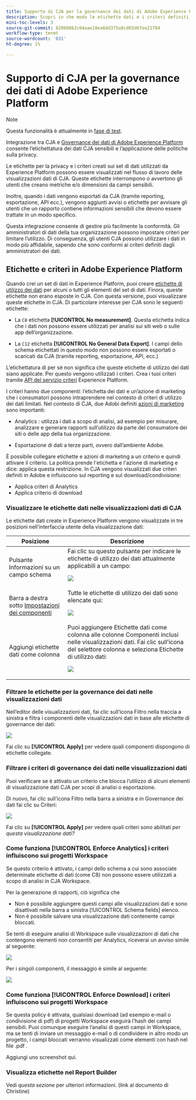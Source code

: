 ```yaml
---
title: Supporto di CJA per la governance dei dati di Adobe Experience Platform
description: Scopri in che modo le etichette dati e i criteri definiti in AEP influiscono sul reporting in CJA.
mini-toc-levels: 3
source-git-commit: 82060862c64aae10ea6dd375a8cd65d67ee21704
workflow-type: tm+mt
source-wordcount: '831'
ht-degree: 1%

---
```



# Supporto di CJA per la governance dei dati di Adobe Experience Platform

>[!NOTE]
>
>Questa funzionalità è attualmente in [fase di test](/help/release-notes/releases.md).

Integrazione tra CJA e [Governance dei dati di Adobe Experience Platform](https://experienceleague.adobe.com/docs/experience-platform/data-governance/home.html?lang=en) consente l’etichettatura dei dati CJA sensibili e l’applicazione delle politiche sulla privacy.

Le etichette per la privacy e i criteri creati sui set di dati utilizzati da Experience Platform possono essere visualizzati nel flusso di lavoro delle visualizzazioni dati di CJA. Queste etichette interrompono o avvertono gli utenti che creano metriche e/o dimensioni da campi sensibili.

Inoltre, quando i dati vengono esportati da CJA (tramite reporting, esportazione, API ecc.), vengono aggiunti avvisi o etichette per avvisare gli utenti che un rapporto contiene informazioni sensibili che devono essere trattate in un modo specifico.

Questa integrazione consente di gestire più facilmente la conformità. Gli amministratori di dati della tua organizzazione possono impostare criteri per limitare l’utilizzo. Di conseguenza, gli utenti CJA possono utilizzare i dati in modo più affidabile, sapendo che sono conformi ai criteri definiti dagli amministratori dei dati.

## Etichette e criteri in Adobe Experience Platform

Quando crei un set di dati in Experience Platform, puoi creare [etichette di utilizzo dei dati](https://experienceleague.adobe.com/docs/experience-platform/data-governance/labels/reference.html?lang=en) per alcuni o tutti gli elementi del set di dati. Finora, queste etichette non erano esposte in CJA. Con questa versione, puoi visualizzare queste etichette in CJA. Di particolare interesse per CJA sono le seguenti etichette:

* La `C8` etichetta **[!UICONTROL No measurement]**. Questa etichetta indica che i dati non possono essere utilizzati per analisi sui siti web o sulle app dell’organizzazione.

* La `C12` etichetta **[!UICONTROL No General Data Export]**. I campi dello schema etichettati in questo modo non possono essere esportati o scaricati da CJA (tramite reporting, esportazione, API, ecc.)

L’etichettatura di per sé non significa che queste etichette di utilizzo dei dati siano applicate. Per questo vengono utilizzati i criteri. Crea i tuoi criteri tramite [API del servizio criteri](https://experienceleague.adobe.com/docs/experience-platform/data-governance/api/overview.html?lang=en) Experience Platform.

I criteri hanno due componenti: l’etichetta dei dati e un’azione di marketing che i consumatori possono intraprendere nel contesto di criteri di utilizzo dei dati limitati. Nel contesto di CJA, due Adobi definiti [azioni di marketing](https://experienceleague.adobe.com/docs/experience-platform/data-governance/policies/overview.html?lang=en#appendix) sono importanti:

* Analytics : utilizza i dati a scopo di analisi, ad esempio per misurare, analizzare e generare rapporti sull’utilizzo da parte del consumatore dei siti o delle app della tua organizzazione.

* Esportazione di dati a terze parti, ovvero dall’ambiente Adobe.

È possibile collegare etichette e azioni di marketing a un criterio e quindi attivare il criterio. La politica prende l&#39;etichetta e l&#39;azione di marketing e dice: applica questa restrizione. In CJA vengono visualizzati due criteri definiti in Adobe e influiscono sul reporting e sul download/condivisione:

* Applica criteri di Analytics
* Applica criterio di download


### Visualizzare le etichette dati nelle visualizzazioni dati di CJA

Le etichette dati create in Experience Platform vengono visualizzate in tre posizioni nell’interfaccia utente della visualizzazione dati:

| Posizione | Descrizione |
| --- | --- |
| Pulsante Informazioni su un campo schema | Fai clic su questo pulsante per indicare le etichette di utilizzo dei dati attualmente applicabili a un campo:<p>![](assets/data-label-left.png) |
| Barra a destra sotto [Impostazioni dei componenti](/help/data-views/component-settings/overview.md) | Tutte le etichette di utilizzo dei dati sono elencate qui:<p>![](assets/data-label-right.png) |
| Aggiungi etichette dati come colonna | Puoi aggiungere Etichette dati come colonna alle colonne Componenti inclusi nelle visualizzazioni dati. Fai clic sull’icona del selettore colonna e seleziona Etichette di utilizzo dati:<p>![](assets/data-label-column.png) |

### Filtrare le etichette per la governance dei dati nelle visualizzazioni dati

Nell’editor delle visualizzazioni dati, fai clic sull’icona Filtro nella traccia a sinistra e filtra i componenti delle visualizzazioni dati in base alle etichette di governance dei dati:

![](assets/filter-labels.png)

Fai clic su **[!UICONTROL Apply]** per vedere quali componenti dispongono di etichette collegate.

### Filtrare i criteri di governance dei dati nelle visualizzazioni dati

Puoi verificare se è attivato un criterio che blocca l’utilizzo di alcuni elementi di visualizzazione dati CJA per scopi di analisi o esportazione.

Di nuovo, fai clic sull’icona Filtro nella barra a sinistra e in Governance dei dati fai clic su Criteri:

![](assets/filter-policies.png)

Fai clic su **[!UICONTROL Apply]** per vedere quali criteri sono abilitati _per questa visualizzazione dati?_

### Come funziona [!UICONTROL Enforce Analytics] i criteri influiscono sui progetti Workspace

Se questo criterio è attivato, i campi dello schema a cui sono associate determinate etichette di dati (come C8) non possono essere utilizzati a scopo di analisi in CJA Workspace.

Per la generazione di rapporti, ciò significa che

* Non è possibile aggiungere questi campi alle visualizzazioni dati e sono disattivati nella barra a sinistra [!UICONTROL Schema fields] elenco.
* Non è possibile salvare una visualizzazione dati contenente campi bloccati.

Se tenti di eseguire analisi di Workspace sulle visualizzazioni di dati che contengono elementi non consentiti per Analytics, riceverai un avviso simile al seguente:

![](assets/policy-enforce.png)

Per i singoli componenti, il messaggio è simile al seguente:

![](assets/policy-enforce2.png)

### Come funziona [!UICONTROL Enforce Download] i criteri influiscono sui progetti Workspace

Se questa policy è attivata, qualsiasi download (ad esempio e-mail o condivisione di pdf) di progetti Workspace eseguirà l’hash dei campi sensibili. Puoi comunque eseguire l’analisi di questi campi in Workspace, ma se tenti di inviare un messaggio e-mail o di condividere in altro modo un progetto, i campi bloccati verranno visualizzati come elementi con hash nel file .pdf .

Aggiungi uno screenshot qui.

### Visualizza etichette nel Report Builder

Vedi _questa sezione_ per ulteriori informazioni. (link al documento di Christine)
